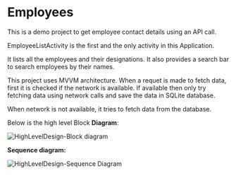 # Employees
This is a  demo project to get employee contact details using an API call.

EmployeeListActivity is the first and the only activity in this Application.

It lists all the employees and their designations.
It also provides a search bar to search employees by their names.

This project uses MVVM architecture.
When a requet is made to fetch data, first it is checked if the network is available.
If available then only try fetching data using network calls and save the data in SQLite database.

When network is not available, it tries to fetch data from the database.

Below is the high level Block **Diagram**:

![HighLevelDesign-Block diagram](https://user-images.githubusercontent.com/86013600/184604219-17f59c9e-7cb6-4058-8aa1-73b212c83ea2.png)

**Sequence diagram:**

![HighLevelDesign-Sequence Diagram](https://user-images.githubusercontent.com/86013600/184604382-fc88bd9b-40fd-4b05-8ea2-49e1e75328c0.png)
